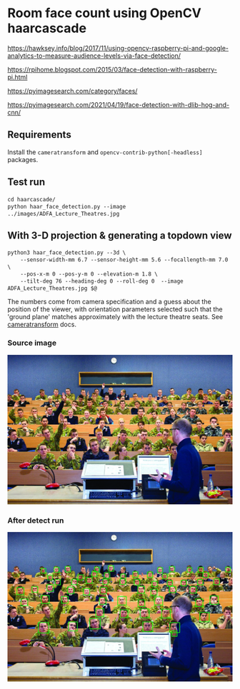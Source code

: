 # Room face count using OpenCV haarcascade

https://hawksey.info/blog/2017/11/using-opencv-raspberry-pi-and-google-analytics-to-measure-audience-levels-via-face-detection/

https://rpihome.blogspot.com/2015/03/face-detection-with-raspberry-pi.html

https://pyimagesearch.com/category/faces/

https://pyimagesearch.com/2021/04/19/face-detection-with-dlib-hog-and-cnn/

## Requirements

Install the `cameratransform` and `opencv-contrib-python[-headless]` packages.

## Test run
```
cd haarcascade/
python haar_face_detection.py --image ../images/ADFA_Lecture_Theatres.jpg
```

## With 3-D projection & generating a topdown view
```
python3 haar_face_detection.py --3d \
	--sensor-width-mm 6.7 --sensor-height-mm 5.6 --focallength-mm 7.0 \
	--pos-x-m 0 --pos-y-m 0 --elevation-m 1.8 \
	--tilt-deg 76 --heading-deg 0 --roll-deg 0  --image ADFA_Lecture_Theatres.jpg $@
```

The numbers come from camera specification and a guess about the position of the viewer, with orientation parameters selected such that the 'ground plane' matches approximately with the lecture theatre seats. See [cameratransform](https://cameratransform.readthedocs.io/en/latest/) docs.

### Source image
![pre detect](../images/ADFA_Lecture_Theatres.jpg)

### After detect run

![post detect](haar_result.jpg)
